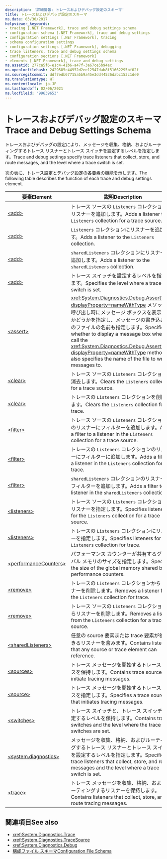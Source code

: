 ```yaml
---
description: '詳細情報: トレースおよびデバッグ設定のスキーマ'
title: トレースおよびデバッグ設定のスキーマ
ms.date: 03/30/2017
helpviewer_keywords:
- tracing [.NET Framework], trace and debug settings schema
- configuration schema [.NET Framework], trace and debug settings
- configuration settings [.NET Framework], tracing
- schema configuration settings
- configuration settings [.NET Framework], debugging
- trace listeners, trace and debug settings schema
- configuration sections [.NET Framework]
- elements [.NET Framework], trace and debug settings
ms.assetid: 277ca5f6-e1c4-41b6-a47f-3a67ce5b94ac
ms.openlocfilehash: 2429585c44952d2ee12547dab8f51662295bf02f
ms.sourcegitcommit: ddf7edb67715a5b9a45e3dd44536dabc153c1de0
ms.translationtype: HT
ms.contentlocale: ja-JP
ms.lasthandoff: 02/06/2021
ms.locfileid: "99639653"
---
```

# <a name="trace-and-debug-settings-schema"></a><span data-ttu-id="4f30f-103">トレースおよびデバッグ設定のスキーマ</span><span class="sxs-lookup"><span data-stu-id="4f30f-103">Trace and Debug Settings Schema</span></span>

<span data-ttu-id="4f30f-104">トレースおよびデバッグの設定により、メッセージを収集、格納、およびルーティングするトレース リスナーとトレース スイッチを設定するレベルを指定します。</span><span class="sxs-lookup"><span data-stu-id="4f30f-104">Trace and debug settings specify trace listeners that collect, store, and route messages, and the level where a trace switch is set.</span></span>  
  
 <span data-ttu-id="4f30f-105">次の表に、トレース設定とデバッグ設定の各要素の機能を示します。</span><span class="sxs-lookup"><span data-stu-id="4f30f-105">The following table describes the function of each trace and debug settings element.</span></span>  
  
|<span data-ttu-id="4f30f-106">要素</span><span class="sxs-lookup"><span data-stu-id="4f30f-106">Element</span></span>|<span data-ttu-id="4f30f-107">説明</span><span class="sxs-lookup"><span data-stu-id="4f30f-107">Description</span></span>|  
|-------------|-----------------|  
|[\<add>](add-element-for-listeners-for-source.md)|<span data-ttu-id="4f30f-108">トレース ソースの `Listeners` コレクションにリスナーを追加します。</span><span class="sxs-lookup"><span data-stu-id="4f30f-108">Adds a listener to the `Listeners` collection for a trace source.</span></span>|  
|[\<add>](add-element-for-listeners-for-trace.md)|<span data-ttu-id="4f30f-109">`Listeners` コレクションにリスナーを追加します。</span><span class="sxs-lookup"><span data-stu-id="4f30f-109">Adds a listener to the `Listeners` collection.</span></span>|  
|[\<add>](add-element-for-sharedlisteners.md)|<span data-ttu-id="4f30f-110">`sharedListeners` コレクションにリスナーを追加します。</span><span class="sxs-lookup"><span data-stu-id="4f30f-110">Adds a listener to the `sharedListeners` collection.</span></span>|  
|[\<add>](add-element-for-switches.md)|<span data-ttu-id="4f30f-111">トレース スイッチを設定するレベルを指定します。</span><span class="sxs-lookup"><span data-stu-id="4f30f-111">Specifies the level where a trace switch is set.</span></span>|  
|[\<assert>](assert-element.md)|<span data-ttu-id="4f30f-112"><xref:System.Diagnostics.Debug.Assert%2A?displayProperty=nameWithType> メソッドの呼び出し時にメッセージ ボックスを表示するかどうかを指定し、メッセージの書き込み先のファイルの名前も指定します。</span><span class="sxs-lookup"><span data-stu-id="4f30f-112">Specifies whether to display a message box when you call the <xref:System.Diagnostics.Debug.Assert%2A?displayProperty=nameWithType> method; also specifies the name of the file to write messages to.</span></span>|  
|[\<clear>](clear-element-for-listeners-for-source.md)|<span data-ttu-id="4f30f-113">トレース ソースの `Listeners` コレクションを消去します。</span><span class="sxs-lookup"><span data-stu-id="4f30f-113">Clears the `Listeners` collection for a trace source.</span></span>|  
|[\<clear>](clear-element-for-listeners-for-trace.md)|<span data-ttu-id="4f30f-114">トレースの `Listeners` コレクションを削除します。</span><span class="sxs-lookup"><span data-stu-id="4f30f-114">Clears the `Listeners` collection for trace.</span></span>|  
|[\<filter>](filter-element-for-add-for-listeners-for-source.md)|<span data-ttu-id="4f30f-115">トレース ソースの `Listeners` コレクション内のリスナーにフィルターを追加します。</span><span class="sxs-lookup"><span data-stu-id="4f30f-115">Adds a filter to a listener in the `Listeners` collection for a trace source.</span></span>|  
|[\<filter>](filter-element-for-add-for-listeners-for-trace.md)|<span data-ttu-id="4f30f-116">トレースの `Listeners` コレクションのリスナーにフィルターに追加します。</span><span class="sxs-lookup"><span data-stu-id="4f30f-116">Adds a filter to a listener in the `Listeners` collection for trace.</span></span>|  
|[\<filter>](filter-element-for-add-for-sharedlisteners.md)|<span data-ttu-id="4f30f-117">`sharedListeners` コレクションのリスナーにフィルターを追加します。</span><span class="sxs-lookup"><span data-stu-id="4f30f-117">Adds a filter to a listener in the `sharedListeners` collection.</span></span>|  
|[\<listeners>](listeners-element-for-source.md)|<span data-ttu-id="4f30f-118">トレース ソースの `Listeners` コレクションにリスナーを指定します。</span><span class="sxs-lookup"><span data-stu-id="4f30f-118">Specifies listeners for the `Listeners` collection for a trace source.</span></span>|  
|[\<listeners>](listeners-element-for-trace.md)|<span data-ttu-id="4f30f-119">トレースの `Listeners` コレクションにリスナーを指定します。</span><span class="sxs-lookup"><span data-stu-id="4f30f-119">Specifies listeners for the `Listeners` collection for trace.</span></span>|  
|[\<performanceCounters>](performancecounters-element.md)|<span data-ttu-id="4f30f-120">パフォーマンス カウンターが共有するグローバル メモリのサイズを指定します。</span><span class="sxs-lookup"><span data-stu-id="4f30f-120">Specifies the size of the global memory shared by performance counters.</span></span>|  
|[\<remove>](remove-element-for-listeners-for-trace.md)|<span data-ttu-id="4f30f-121">トレースの `Listeners` コレクションからリスナーを削除します。</span><span class="sxs-lookup"><span data-stu-id="4f30f-121">Removes a listener from the `Listeners` collection for trace.</span></span>|  
|[\<remove>](remove-element-for-listeners-for-source.md)|<span data-ttu-id="4f30f-122">トレース ソースの `Listeners` コレクションからリスナーを削除します。</span><span class="sxs-lookup"><span data-stu-id="4f30f-122">Removes a listener from the `Listeners` collection for a trace source.</span></span>|  
|[\<sharedListeners>](sharedlisteners-element.md)|<span data-ttu-id="4f30f-123">任意の source 要素または trace 要素が参照できるリスナーを含みます。</span><span class="sxs-lookup"><span data-stu-id="4f30f-123">Contains listeners that any source or trace element can reference.</span></span>|  
|[\<sources>](sources-element.md)|<span data-ttu-id="4f30f-124">トレース メッセージを開始するトレース ソースを保持します。</span><span class="sxs-lookup"><span data-stu-id="4f30f-124">Contains trace sources that initiate tracing messages.</span></span>|  
|[\<source>](source-element.md)|<span data-ttu-id="4f30f-125">トレース メッセージを開始するトレース ソースを指定します。</span><span class="sxs-lookup"><span data-stu-id="4f30f-125">Specifies a trace source that initiates tracing messages.</span></span>|  
|[\<switches>](switches-element.md)|<span data-ttu-id="4f30f-126">トレース スイッチと、トレース スイッチを設定するレベルを保持します。</span><span class="sxs-lookup"><span data-stu-id="4f30f-126">Contains trace switches and the level where the trace switches are set.</span></span>|  
|[\<system.diagnostics>](system-diagnostics-element.md)|<span data-ttu-id="4f30f-127">メッセージを収集、格納、およびルーティングするトレース リスナーとトレース スイッチを設定するレベルを指定します。</span><span class="sxs-lookup"><span data-stu-id="4f30f-127">Specifies trace listeners that collect, store, and route messages and the level where a trace switch is set.</span></span>|  
|[\<trace>](trace-element.md)|<span data-ttu-id="4f30f-128">トレース メッセージを収集、格納、およびルーティングするリスナーを保持します。</span><span class="sxs-lookup"><span data-stu-id="4f30f-128">Contains listeners that collect, store, and route tracing messages.</span></span>|  
  
## <a name="see-also"></a><span data-ttu-id="4f30f-129">関連項目</span><span class="sxs-lookup"><span data-stu-id="4f30f-129">See also</span></span>

- <xref:System.Diagnostics.Trace>
- <xref:System.Diagnostics.TraceSource>
- <xref:System.Diagnostics.Debug>
- [<span data-ttu-id="4f30f-130">構成ファイル スキーマ</span><span class="sxs-lookup"><span data-stu-id="4f30f-130">Configuration File Schema</span></span>](../index.md)
